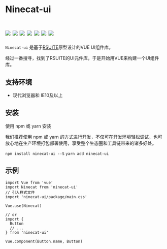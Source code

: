 <h1>
Ninecat-ui
</h1>
    <h1>
      <img
        class="logo"
        src="https://avatars3.githubusercontent.com/u/51054939?s=400&u=8d6342ba8bf5106086c26318ee290452501c6dff&v=4"
      >
      <img src="https://travis-ci.com/ninecat-ui/ninecat-ui.svg?branch=master">
      <img src="https://codecov.io/gh/ninecat-ui/ninecat-ui/branch/master/graph/badge.svg">
      <img src="https://img.shields.io/badge/license-MIT-000000.svg">
      <img src="https://img.shields.io/badge/webpack-4-blue.svg">
      <img src="https://img.shields.io/badge/vue-2.6.10-green.svg">
      <img src="https://img.shields.io/badge/npm-6.4.1-lightblue.svg">
</h1>


`Ninecat-ui` 是基于<a href="https://rsuitejs.com/design/default/index.html" target="_blank">RSUITE</a>原型设计的VUE UI组件库。

经过一番搜寻，找到了RSUITE的UI元件库，于是开始用VUE来构建一个UI组件库。

## 支持环境
 - 现代浏览器和 IE10及以上

## 安装

使用 npm 或 yarn 安装

我们推荐使用 npm 或 yarn 的方式进行开发，不仅可在开发环境轻松调试，也可放心地在生产环境打包部署使用，享受整个生态圈和工具链带来的诸多好处。

`npm install ninecat-ui --S`
`yarn add ninecat-ui`

## 示例

```
import Vue from 'vue'
import Ninecat from 'ninecat-ui'
// 引入样式文件
import 'ninecat-ui/package/main.css'

Vue.use(Ninecat)

// or
import {
  Button
  // ...
} from 'ninecat-ui'

Vue.component(Button.name, Button)
```